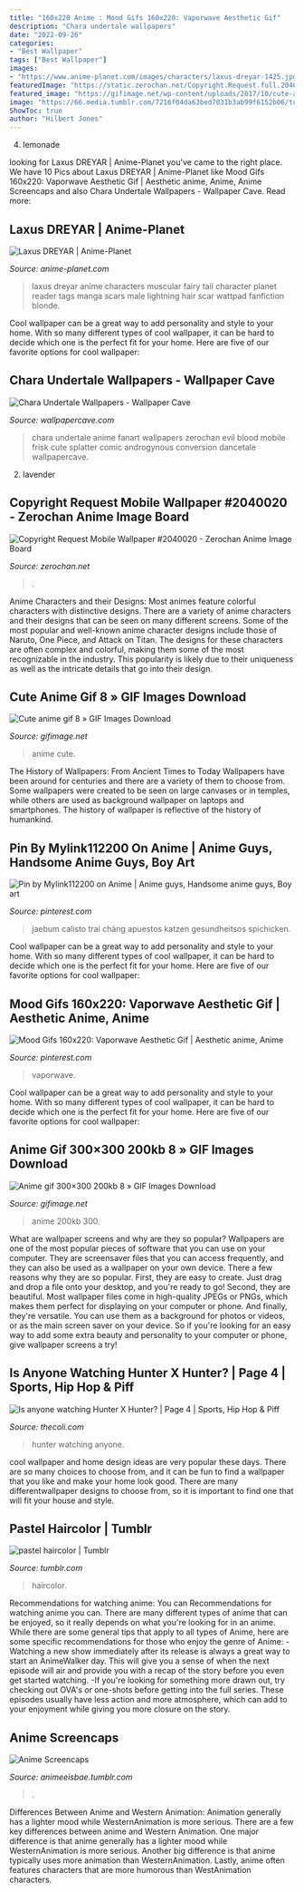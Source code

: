```yaml
---
title: "160x220 Anime : Mood Gifs 160x220: Vaporwave Aesthetic Gif"
description: "Chara undertale wallpapers"
date: "2022-09-26"
categories:
- "Best Wallpaper"
tags: ["Best Wallpaper"]
images:
- "https://www.anime-planet.com/images/characters/laxus-dreyar-1425.jpg"
featuredImage: "https://static.zerochan.net/Copyright.Request.full.2040020.jpg"
featured_image: "https://gifimage.net/wp-content/uploads/2017/10/cute-anime-gif-8.gif"
image: "https://66.media.tumblr.com/7216f04da63bed7031b3ab99f6152b06/tumblr_p4y898WUPU1sejlhoo5_250.gif"
ShowToc: true
author: "Hilbert Jones"
---
```



4. lemonade 

	

		
looking for Laxus DREYAR | Anime-Planet you've came to the right place. We have 10 Pics about Laxus DREYAR | Anime-Planet like Mood Gifs 160x220: Vaporwave Aesthetic Gif | Aesthetic anime, Anime, Anime Screencaps and also Chara Undertale Wallpapers - Wallpaper Cave. Read more:
		
    
## Laxus DREYAR | Anime-Planet

<img loading=lazy src="https://www.anime-planet.com/images/characters/laxus-dreyar-1425.jpg" onerror="this.onerror=null;this.src='https://tse3.mm.bing.net/th?id=OIP.hdZZqxA6lCjJ03Jx0j5UeQAAAA&amp;pid=15.1';" alt="Laxus DREYAR | Anime-Planet">

_Source: anime-planet.com_

>laxus dreyar anime characters muscular fairy tail character planet reader tags manga scars male lightning hair scar wattpad fanfiction blonde. 

	

Cool wallpaper can be a great way to add personality and style to your home. With so many different types of cool wallpaper, it can be hard to decide which one is the perfect fit for your home. Here are five of our favorite options for cool wallpaper: 

    
## Chara Undertale Wallpapers - Wallpaper Cave

<img loading=lazy src="https://wallpapercave.com/wp/wp1966624.jpg" onerror="this.onerror=null;this.src='https://tse4.mm.bing.net/th?id=OIP.9JrFre-xgzvy_MtxrJeNHwHaKX&amp;pid=15.1';" alt="Chara Undertale Wallpapers - Wallpaper Cave">

_Source: wallpapercave.com_

>chara undertale anime fanart wallpapers zerochan evil blood mobile frisk cute splatter comic androgynous conversion dancetale wallpapercave. 

	

2. lavender 

    
## Copyright Request Mobile Wallpaper #2040020 - Zerochan Anime Image Board

<img loading=lazy src="https://static.zerochan.net/Copyright.Request.full.2040020.jpg" onerror="this.onerror=null;this.src='https://tse1.mm.bing.net/th?id=OIP.Wp7eFWcXyPIDFAZbNrF_dAHaLW&amp;pid=15.1';" alt="Copyright Request Mobile Wallpaper #2040020 - Zerochan Anime Image Board">

_Source: zerochan.net_

>. 

	

Anime Characters and their Designs: Most animes feature colorful characters with distinctive designs.
There are a variety of anime characters and their designs that can be seen on many different screens. Some of the most popular and well-known anime character designs include those of Naruto, One Piece, and Attack on Titan. The designs for these characters are often complex and colorful, making them some of the most recognizable in the industry. This popularity is likely due to their uniqueness as well as the intricate details that go into their design.

    
## Cute Anime Gif 8 » GIF Images Download

<img loading=lazy src="https://gifimage.net/wp-content/uploads/2017/10/cute-anime-gif-8.gif" onerror="this.onerror=null;this.src='https://tse4.mm.bing.net/th?id=OIP.wxYt9Z8gsCLiG1s89aPhvAHaGR&amp;pid=15.1';" alt="Cute anime gif 8 » GIF Images Download">

_Source: gifimage.net_

>anime cute. 

	

The History of Wallpapers: From Ancient Times to Today
Wallpapers have been around for centuries and there are a variety of them to choose from. Some wallpapers were created to be seen on large canvases or in temples, while others are used as background wallpaper on laptops and smartphones. The history of wallpaper is reflective of the history of humankind.

    
## Pin By Mylink112200 On Anime | Anime Guys, Handsome Anime Guys, Boy Art

<img loading=lazy src="https://i.pinimg.com/736x/23/6f/59/236f59763130d0b4d7df4be77e15a092.jpg" onerror="this.onerror=null;this.src='https://tse2.mm.bing.net/th?id=OIP.V0cOUPVxjol136Ili4KkswHaLD&amp;pid=15.1';" alt="Pin by Mylink112200 on Anime | Anime guys, Handsome anime guys, Boy art">

_Source: pinterest.com_

>jaebum calisto trai chàng apuestos katzen gesundheitsos spichicken. 

	

Cool wallpaper can be a great way to add personality and style to your home. With so many different types of cool wallpaper, it can be hard to decide which one is the perfect fit for your home. Here are five of our favorite options for cool wallpaper: 

    
## Mood Gifs 160x220: Vaporwave Aesthetic Gif | Aesthetic Anime, Anime

<img loading=lazy src="https://i.pinimg.com/736x/5a/65/e8/5a65e804b18973640c16b82fc45e7a21.jpg" onerror="this.onerror=null;this.src='https://tse2.mm.bing.net/th?id=OIP.xMdFz6WZyJizkv-f9mBnhQAAAA&amp;pid=15.1';" alt="Mood Gifs 160x220: Vaporwave Aesthetic Gif | Aesthetic anime, Anime">

_Source: pinterest.com_

>vaporwave. 

	

Cool wallpaper can be a great way to add personality and style to your home. With so many different types of cool wallpaper, it can be hard to decide which one is the perfect fit for your home. Here are five of our favorite options for cool wallpaper: 

    
## Anime Gif 300×300 200kb 8 » GIF Images Download

<img loading=lazy src="https://gifimage.net/wp-content/uploads/2017/09/anime-gif-300x300-200kb-8.gif" onerror="this.onerror=null;this.src='https://tse2.mm.bing.net/th?id=OIP.Yb1GLUPxu1T24NqtUudlTwHaHa&amp;pid=15.1';" alt="Anime gif 300×300 200kb 8 » GIF Images Download">

_Source: gifimage.net_

>anime 200kb 300. 

	

What are wallpaper screens and why are they so popular?
Wallpapers are one of the most popular pieces of software that you can use on your computer. They are screensaver files that you can access frequently, and they can also be used as a wallpaper on your own device. There a few reasons why they are so popular. First, they are easy to create. Just drag and drop a file onto your desktop, and you're ready to go! Second, they are beautiful. Most wallpaper files come in high-quality JPEGs or PNGs, which makes them perfect for displaying on your computer or phone. And finally, they're versatile. You can use them as a background for photos or videos, or as the main screen saver on your device. So if you're looking for an easy way to add some extra beauty and personality to your computer or phone, give wallpaper screens a try!

    
## Is Anyone Watching Hunter X Hunter? | Page 4 | Sports, Hip Hop &amp; Piff

<img loading=lazy src="http://25.media.tumblr.com/9795b594545a11dd371550b78772b2d5/tumblr_mg7de4xj8s1r8v7y3o3_250.gif" onerror="this.onerror=null;this.src='https://tse4.mm.bing.net/th?id=OIP.KnmNAaFJlLKvGcLqJOrQzgHaKL&amp;pid=15.1';" alt="Is anyone watching Hunter X Hunter? | Page 4 | Sports, Hip Hop &amp; Piff">

_Source: thecoli.com_

>hunter watching anyone. 

	

cool wallpaper and home design ideas are very popular these days. There are so many choices to choose from, and it can be fun to find a wallpaper that you like and make your home look good. There are many differentwallpaper designs to choose from, so it is important to find one that will fit your house and style.

    
## Pastel Haircolor | Tumblr

<img loading=lazy src="https://66.media.tumblr.com/7216f04da63bed7031b3ab99f6152b06/tumblr_p4y898WUPU1sejlhoo5_250.gif" onerror="this.onerror=null;this.src='https://tse2.mm.bing.net/th?id=OIP.2Mmy7fHUfYYYSlXE6R0sxQAAAA&amp;pid=15.1';" alt="pastel haircolor | Tumblr">

_Source: tumblr.com_

>haircolor. 

	

Recommendations for watching anime: You can
Recommendations for watching anime you can. There are many different types of anime that can be enjoyed, so it really depends on what you're looking for in an anime. While there are some general tips that apply to all types of Anime, here are some specific recommendations for those who enjoy the genre of Anime: 
-Watching a new show immediately after its release is always a great way to start an AnimeWalker day. This will give you a sense of when the next episode will air and provide you with a recap of the story before you even get started watching. 
-If you're looking for something more drawn out, try checking out OVA's or one-shots before getting into the full series. These episodes usually have less action and more atmosphere, which can add to your enjoyment while giving you more closure on the story.

    
## Anime Screencaps

<img loading=lazy src="https://66.media.tumblr.com/6a0ce2afb619dfa6184c995e4fd78d4c/tumblr_o0l7t3farZ1tkeasbo2_640.jpg" onerror="this.onerror=null;this.src='https://tse1.mm.bing.net/th?id=OIP.887GGE8QAAyz0jEuF6j_ZgHaEK&amp;pid=15.1';" alt="Anime Screencaps">

_Source: animeeisbae.tumblr.com_

>. 

	

Differences Between Anime and Western Animation: Animation generally has a lighter mood while WesternAnimation is more serious.
There are a few key differences between anime and Western Animation. One major difference is that anime generally has a lighter mood while WesternAnimation is more serious. Another big difference is that anime typically uses more animation than WesternAnimation. Lastly, anime often features characters that are more humorous than WestAnimation characters.


